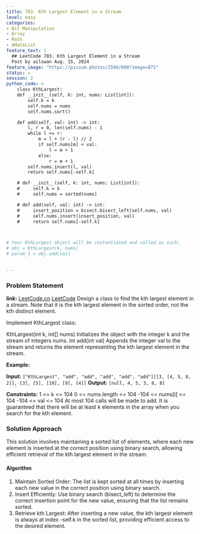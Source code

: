```yaml
---
title: 703. Kth Largest Element in a Stream
level: easy
categories:
- Bit Manipulation
- Array
- Math
- AMateList
feature_text: |
  ## LeetCode 703. Kth Largest Element in a Stream
  Post by ailswan Aug. 15, 2024
feature_image: "https://picsum.photos/2560/600?image=872"
status: ★
session: 2
python_code: >
    class KthLargest:
    def __init__(self, k: int, nums: List[int]):
        self.k = k
        self.nums = nums
        self.nums.sort()

    def add(self, val: int) -> int:
        l, r = 0, len(self.nums) - 1
        while l <= r:
            m = l + (r - l) // 2
            if self.nums[m] < val:
                l = m + 1
            else:
                r = m + 1
        self.nums.insert(l, val)
        return self.nums[-self.k]

    # def __init__(self, k: int, nums: List[int]):
    #     self.k = k
    #     self.nums = sorted(nums)

    # def add(self, val: int) -> int:
    #     insert_position = bisect.bisect_left(self.nums, val)
    #     self.nums.insert(insert_position, val)
    #     return self.nums[-self.k]



# Your KthLargest object will be instantiated and called as such:
# obj = KthLargest(k, nums)
# param_1 = obj.add(val)
       

---
```


### Problem Statement
**link:**
[LeetCode.cn](https://leetcode.cn/problems/kth-largest-element-in-a-stream/)
[LeetCode](https://leetcode.com/kth-largest-element-in-a-stream/)
Design a class to find the kth largest element in a stream. Note that it is the kth largest element in the sorted order, not the kth distinct element.

Implement KthLargest class:

KthLargest(int k, int[] nums) Initializes the object with the integer k and the stream of integers nums.
int add(int val) Appends the integer val to the stream and returns the element representing the kth largest element in the stream.


**Example:**

**Input:** `["KthLargest", "add", "add", "add", "add", "add"][[3, [4, 5, 8, 2]], [3], [5], [10], [9], [4]]`
**Output:** `[null, 4, 5, 5, 8, 8]`

**Constraints:**
1 <= k <= 104
0 <= nums.length <= 104
-104 <= nums[i] <= 104
-104 <= val <= 104
At most 104 calls will be made to add.
It is guaranteed that there will be at least k elements in the array when you search for the kth element.
 
### Solution Approach
This solution involves maintaining a sorted list of elements, where each new element is inserted at the correct position using binary search, allowing efficient retrieval of the kth largest element in the stream.

#### Algorithm
1. Maintain Sorted Order: The list is kept sorted at all times by inserting each new value in the correct position using binary search.
2. Insert Efficiently: Use binary search (bisect_left) to determine the correct insertion point for the new value, ensuring that the list remains sorted.
3. Retrieve kth Largest: After inserting a new value, the kth largest element is always at index -self.k in the sorted list, providing efficient access to the desired element.